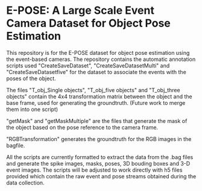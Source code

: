 # E-POSE: A Large Scale Event Camera Dataset for Object Pose Estimation
This repository is for the E-POSE dataset for object pose estimation using the event-based cameras. The repository contains the automatic annotation scripts used "CreateSaveDataset", "CreateSaveDatasetMulti" and "CreateSaveDatasetfive" for the dataset to associate the events with the poses of the object.

The files "T_obj_Single objects", "T_obj_five objects" and "T_obj_three objects"   contain the 4x4 transformation matrix between the object and the base frame, used for generating the groundtruth. (Future work to merge them into one script)

"getMask" and "getMaskMultiple" are the files that generate the mask of the object based on the pose reference to the camera frame.

"RGBTransformation" generates the groundtruth for the RGB images in the bagfile.

All the scripts are currently formatted to extract the data from the .bag files and generate the spike images, masks, poses, 3D bouding boxes and 3-D event images. The scripts will be adjusted to work directly with h5 files provided which contain the raw event and pose streams obtained during the data collection. 
